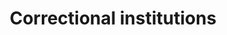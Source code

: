---
title: Correctional institutions
longTitle: 'Correctional institutions'
tags:
- gccommon
relatedTerm:
- "[[Imprisonment Inmates Parole Young offenders Crimin]]"
use:
- "[[Correctional system Correctional services Penitent]]"
---